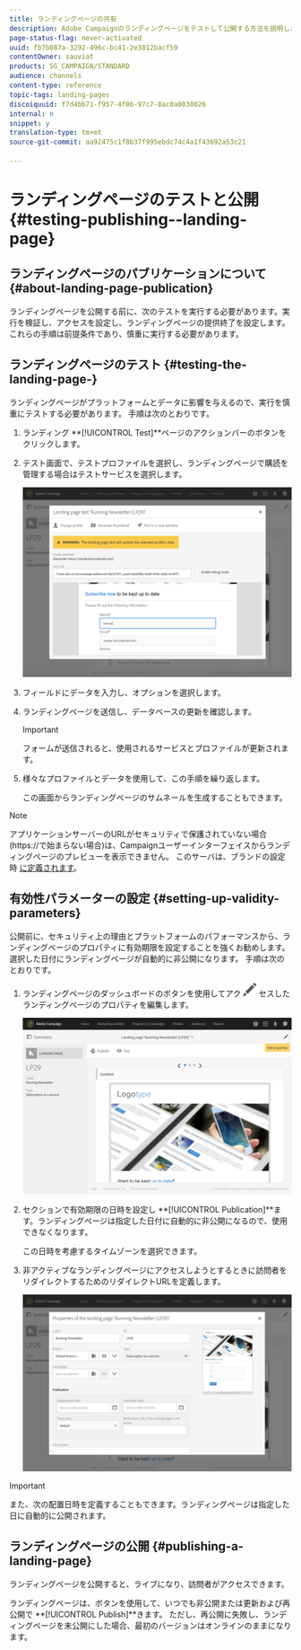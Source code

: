 ```yaml
---
title: ランディングページの共有
description: Adobe Campaignのランディングページをテストして公開する方法を説明します。
page-status-flag: never-activated
uuid: fb7b087a-3292-496c-bc41-2e3012bacf59
contentOwner: sauviat
products: SG_CAMPAIGN/STANDARD
audience: channels
content-type: reference
topic-tags: landing-pages
discoiquuid: f7d4bb71-f957-4f86-97c7-8ac0a0030026
internal: n
snippet: y
translation-type: tm+mt
source-git-commit: aa92475c1f8b37f995ebdc74c4a1f43692a53c21

---
```



# ランディングページのテストと公開{#testing-publishing--landing-page}

## ランディングページのパブリケーションについて {#about-landing-page-publication}

ランディングページを公開する前に、次のテストを実行する必要があります。実行を検証し、アクセスを設定し、ランディングページの提供終了を設定します。 これらの手順は前提条件であり、慎重に実行する必要があります。

## ランディングページのテスト {#testing-the-landing-page-}

ランディングページがプラットフォームとデータに影響を与えるので、実行を慎重にテストする必要があります。 手順は次のとおりです。

1. ランディング **[!UICONTROL Test]**ページのアクションバーのボタンをクリックします。
1. テスト画面で、テストプロファイルを選択し、ランディングページで購読を管理する場合はテストサービスを選択します。

   ![](assets/lp_test_2.png)

1. フィールドにデータを入力し、オプションを選択します。
1. ランディングページを送信し、データベースの更新を確認します。

   >[!IMPORTANT]
   >
   >フォームが送信されると、使用されるサービスとプロファイルが更新されます。

1. 様々なプロファイルとデータを使用して、この手順を繰り返します。

   この画面からランディングページのサムネールを生成することもできます。

>[!NOTE]
>
>アプリケーションサーバーのURLがセキュリティで保護されていない場合(https://で始まらない場合)は、Campaignユーザーインターフェイスからランディングページのプレビューを表示できません。 このサーバは、ブランドの設定時 [に定義されます](../../administration/using/branding.md#configuring-and-using-brands)。

## 有効性パラメーターの設定 {#setting-up-validity-parameters}

公開前に、セキュリティ上の理由とプラットフォームのパフォーマンスから、ランディングページのプロパティに有効期限を設定することを強くお勧めします。 選択した日付にランディングページが自動的に非公開になります。 手順は次のとおりです。

1. ランディングページのダッシュボードのボタンを使用してアク ![](assets/edit_darkgrey-24px.png) セスしたランディングページのプロパティを編集します。

   ![](assets/lp_edit_properties_button.png)

1. セクションで有効期限の日時を設定し **[!UICONTROL Publication]**ます。ランディングページは指定した日付に自動的に非公開になるので、使用できなくなります。

   この日時を考慮するタイムゾーンを選択できます。

1. 非アクティブなランディングページにアクセスしようとするときに訪問者をリダイレクトするためのリダイレクトURLを定義します。

   ![](assets/lp_settings_general.png)

>[!IMPORTANT]
>
>また、次の配置日時を定義することもできます。ランディングページは指定した日に自動的に公開されます。

## ランディングページの公開 {#publishing-a-landing-page}

ランディングページを公開すると、ライブになり、訪問者がアクセスできます。

ランディングページは、ボタンを使用して、いつでも非公開または更新および再公開で **[!UICONTROL Publish]**きます。 ただし、再公開に失敗し、ランディングページを未公開にした場合、最初のバージョンはオンラインのままになります。
